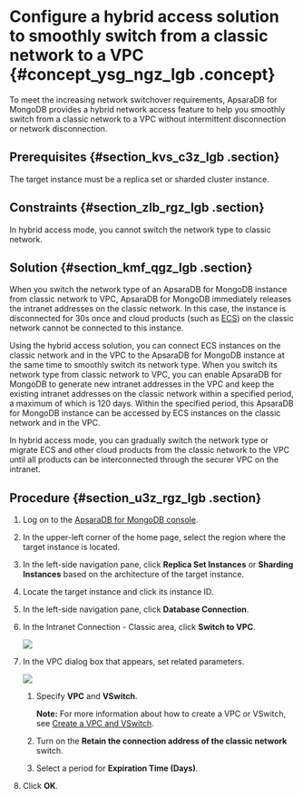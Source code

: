 # Configure a hybrid access solution to smoothly switch from a classic network to a VPC {#concept_ysg_ngz_lgb .concept}

To meet the increasing network switchover requirements, ApsaraDB for MongoDB provides a hybrid network access feature to help you smoothly switch from a classic network to a VPC without intermittent disconnection or network disconnection.

## Prerequisites {#section_kvs_c3z_lgb .section}

The target instance must be a replica set or sharded cluster instance.

## Constraints {#section_zlb_rgz_lgb .section}

In hybrid access mode, you cannot switch the network type to classic network.

## Solution {#section_kmf_qgz_lgb .section}

When you switch the network type of an ApsaraDB for MongoDB instance from classic network to VPC, ApsaraDB for MongoDB immediately releases the intranet addresses on the classic network. In this case, the instance is disconnected for 30s once and cloud products \(such as [ECS](https://www.alibabacloud.com/help/doc-detail/25367.htm)\) on the classic network cannot be connected to this instance.

Using the hybrid access solution, you can connect ECS instances on the classic network and in the VPC to the ApsaraDB for MongoDB instance at the same time to smoothly switch its network type. When you switch its network type from classic network to VPC, you can enable ApsaraDB for MongoDB to generate new intranet addresses in the VPC and keep the existing intranet addresses on the classic network within a specified period, a maximum of which is 120 days. Within the specified period, this ApsaraDB for MongoDB instance can be accessed by ECS instances on the classic network and in the VPC.

In hybrid access mode, you can gradually switch the network type or migrate ECS and other cloud products from the classic network to the VPC until all products can be interconnected through the securer VPC on the intranet.

## Procedure {#section_u3z_rgz_lgb .section}

1.  Log on to the [ApsaraDB for MongoDB console](https://mongodb.console.aliyun.com/#/mongodb/list).
2.  In the upper-left corner of the home page, select the region where the target instance is located.
3.  In the left-side navigation pane, click **Replica Set Instances** or **Sharding Instances** based on the architecture of the target instance.
4.  Locate the target instance and click its instance ID.
5.  In the left-side navigation pane, click **Database Connection**.
6.  In the Intranet Connection - Classic area, click **Switch to VPC**.

    ![](http://static-aliyun-doc.oss-cn-hangzhou.aliyuncs.com/assets/img/6717/155617363437277_en-US.png)

7.  In the VPC dialog box that appears, set related parameters.

    ![](http://static-aliyun-doc.oss-cn-hangzhou.aliyuncs.com/assets/img/6718/155617363437314_en-US.png)

    1.  Specify **VPC** and **VSwitch**.

        **Note:** For more information about how to create a VPC or VSwitch, see [Create a VPC and VSwitch](https://www.alibabacloud.com/help/zh/doc-detail/65398.htm).

    2.  Turn on the **Retain the connection address of the classic network** switch.
    3.  Select a period for **Expiration Time \(Days\)**.
8.  Click **OK**.

